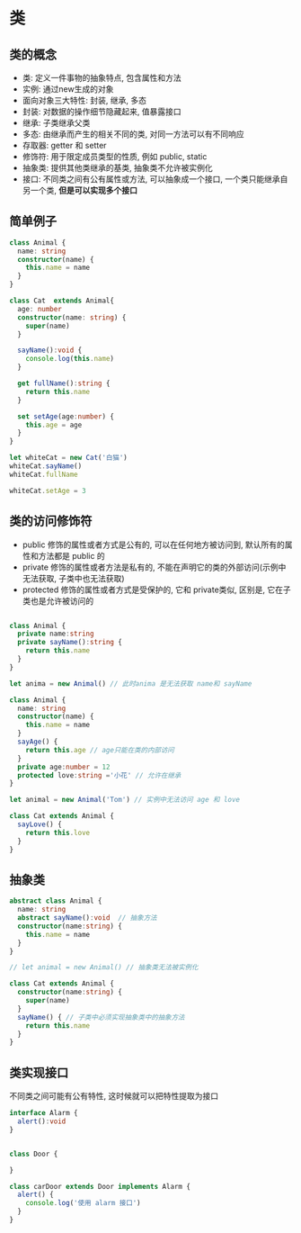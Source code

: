 

# 类

## 类的概念

+ 类: 定义一件事物的抽象特点, 包含属性和方法
+ 实例: 通过new生成的对象
+ 面向对象三大特性: 封装, 继承, 多态
+ 封装: 对数据的操作细节隐藏起来, 值暴露接口
+ 继承: 子类继承父类
+ 多态: 由继承而产生的相关不同的类, 对同一方法可以有不同响应
+ 存取器: getter 和 setter
+ 修饰符: 用于限定成员类型的性质, 例如 public, static
+ 抽象类: 提供其他类继承的基类, 抽象类不允许被实例化
+ 接口: 不同类之间有公有属性或方法, 可以抽象成一个接口, 一个类只能继承自另一个类, **但是可以实现多个接口**

## 简单例子

```ts
class Animal {
  name: string
  constructor(name) {
    this.name = name
  }
}

class Cat  extends Animal{
  age: number
  constructor(name: string) {
    super(name)
  }

  sayName():void {
    console.log(this.name)
  }

  get fullName():string {
    return this.name
  }

  set setAge(age:number) {
    this.age = age
  }
}

let whiteCat = new Cat('白猫')
whiteCat.sayName()
whiteCat.fullName

whiteCat.setAge = 3
```


## 类的访问修饰符

+ public 修饰的属性或者方式是公有的, 可以在任何地方被访问到, 默认所有的属性和方法都是 public 的
+ private 修饰的属性或者方法是私有的, 不能在声明它的类的外部访问(示例中无法获取, 子类中也无法获取)
+ protected 修饰的属性或者方式是受保护的, 它和 private类似, 区别是, 它在子类也是允许被访问的

```ts

class Animal {
  private name:string
  private sayName():string {
    return this.name
  }
}

let anima = new Animal() // 此时anima 是无法获取 name和 sayName

```


```ts
class Animal {
  name: string
  constructor(name) {
    this.name = name
  }
  sayAge() {
    return this.age // age只能在类的内部访问
  }
  private age:number = 12
  protected love:string ='小花' // 允许在继承
}

let animal = new Animal('Tom') // 实例中无法访问 age 和 love

class Cat extends Animal {
  sayLove() {
    return this.love
  }
}
```


## 抽象类

```ts
abstract class Animal {
  name: string 
  abstract sayName():void  // 抽象方法
  constructor(name:string) {
    this.name = name
  }
}

// let animal = new Animal() // 抽象类无法被实例化

class Cat extends Animal {
  constructor(name:string) {
    super(name)
  }
  sayName() { // 子类中必须实现抽象类中的抽象方法
    return this.name
  }
}


```

## 类实现接口

不同类之间可能有公有特性, 这时候就可以把特性提取为接口

```ts
interface Alarm {
  alert():void
}


class Door {

}

class carDoor extends Door implements Alarm {
  alert() {
    console.log('使用 alarm 接口')
  }
}

```